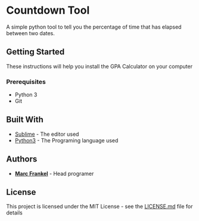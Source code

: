 # Countdown Tool

A simple python tool to tell you the percentage of time that has elapsed between two dates. 

## Getting Started

These instructions will help you install the GPA Calculator on your computer

### Prerequisites

* Python 3
* Git


## Built With

* [Sublime](https://www.sublimetext.com/) - The editor used
* [Python3](https://www.python.org/) - The Programing language used

## Authors

* **[Marc Frankel](https://marcafrankel.com)** - Head programer

## License

This project is licensed under the MIT License - see the [LICENSE.md](LICENSE.md) file for details

